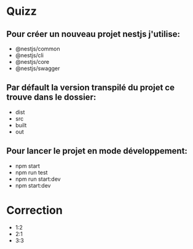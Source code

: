 # Quizz

## Pour créer un nouveau projet nestjs j'utilise:
 
- @nestjs/common
- @nestjs/cli
- @nestjs/core
- @nestjs/swagger
 
## Par défault la version transpilé du projet ce trouve dans le dossier:
- dist
- src
- built
- out
 
## Pour lancer le projet en mode développement:
- npm start
- npm run test
- npm run start:dev
- npm start:dev


























# Correction
 - 1:2
 - 2:1
 - 3:3
